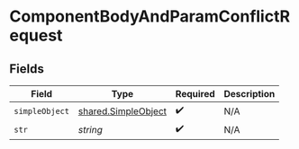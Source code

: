 # ComponentBodyAndParamConflictRequest


## Fields

| Field                                                             | Type                                                              | Required                                                          | Description                                                       |
| ----------------------------------------------------------------- | ----------------------------------------------------------------- | ----------------------------------------------------------------- | ----------------------------------------------------------------- |
| `simpleObject`                                                    | [shared.SimpleObject](../../../sdk/models/shared/simpleobject.md) | :heavy_check_mark:                                                | N/A                                                               |
| `str`                                                             | *string*                                                          | :heavy_check_mark:                                                | N/A                                                               |